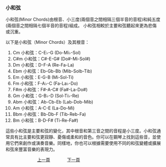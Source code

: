 ﻿---
keywords: 吳老師鋼琴教學 - 小和弦
---
<h3>小和弦</h3>
小和弦(Minor Chords)由根音、小三度(兩個音之間相隔三個半音的音程)和純五度(兩個音之間相隔七個半音的音程)組成。
小和弦相較於主要和弦聽起來更為悲傷或沉重。

以下是小和弦（Minor Chords）及其根音：
1. Cm 小和弦：C-E♭-G (Do-Mi♭-Sol)
1. C#m 小和弦：C#-E-G# (Do#-Mi-Sol#)
1. Dm 小和弦：D-F-A (Re-Fa-La)
1. Ebm 小和弦：Eb-Gb-Bb (Mib-Solb-Tib)
1. Em 小和弦：E-G-B (Mi-Sol-Ti)
1. Fm 小和弦：F-A♭-C (Fa-La♭-Do)
1. F#m 小和弦：F#-A-C# (Fa#-La-Do#)
1. Gm 小和弦：G-B♭-D (Sol-Ti♭-Re)
1. Abm 小和弦：Ab-Cb-Eb (Lab-Dob-Mib)
1. Am 小和弦：A-C-E (La-Do-Mi)
1. Bbm 小和弦：Bb-Db-F (Tib-Reb-Fa)
1. Bm 小和弦：B-D-F# (Ti-Re-Fa#)

這些小和弦是主要和弦的變化，其中根音和第三音之間的音程是小三度。小和弦通常具有比主要和弦更寂靜、憂傷或柔和的音色。你可以在鋼琴上找到這些音，並使用它們來創作或演奏音樂。同樣地，你也可以根據需要使用不同的和弦變體或擴展和弦來豐富音樂的表現力。

&nbsp;&nbsp;&nbsp;&nbsp;&nbsp;&nbsp;&nbsp;&nbsp;&nbsp;&nbsp;&nbsp;&nbsp;
&nbsp;&nbsp;&nbsp;&nbsp;&nbsp;&nbsp;&nbsp;&nbsp;&nbsp;&nbsp;&nbsp;&nbsp;
[上一頁](MainChords)
&nbsp;&nbsp;&nbsp;&nbsp;&nbsp;&nbsp;&nbsp;&nbsp;&nbsp;&nbsp;&nbsp;&nbsp;
[下一頁](AugChords)






